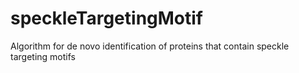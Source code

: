 # speckleTargetingMotif
Algorithm for de novo identification of proteins that contain speckle targeting motifs
